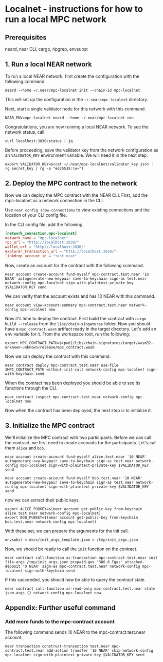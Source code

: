 # Localnet - instructions for how to run a local MPC network

## Prerequisites
neard, near CLI, cargo, ripgrep, envsubst

## 1. Run a local NEAR network

To run a local NEAR network, first create the configuration with the following command.
```
neard --home ~/.near/mpc-localnet init --chain-id mpc-localnet
```

This will set up the configuration in the `~/.near/mpc-localnet` directory.

Next, start a single validator node for this network with this command.

```
NEAR_ENV=mpc-localnet neard --home ~/.near/mpc-localnet run
```

Congratulations, you are now running a local NEAR network.
To see the network status, call

```
curl localhost:3030/status | jq
```

Before proceeding, save the validator key from the network configuration
as an `VALIDATOR_KEY` environment variable.
We will need it in the next step.

```
export VALIDATOR_KEY=$(cat ~/.near/mpc-localnet/validator_key.json | rg secret_key | rg -o "ed25519:\w+")
```

## 2. Deploy the MPC contract to the network
Now we can deploy the MPC contract with the NEAR CLI.
First, add the mpc-localnet as a network connection in the CLI.

Use `near config show-connections` to view existing connections
and the location of your CLI config file.

In the CLI config file, add the following.

```toml
[network_connection.mpc-localnet]
network_name = "mpc-localnet"
rpc_url = "http://localhost:3030/"
wallet_url = "http://localhost:3030/"
explorer_transaction_url = "http://localhost:3030/"
linkdrop_account_id = "test.near"
```

Now, create an account for the contract with the following command.

```
near account create-account fund-myself mpc-contract.test.near '10 NEAR' autogenerate-new-keypair save-to-keychain sign-as test.near network-config mpc-localnet sign-with-plaintext-private-key $VALIDATOR_KEY send
```

We can verify that the account exists and has 10 NEAR with this command.

```
near account view-account-summary mpc-contract.test.near network-config mpc-localnet now
```

Now it's time to deploy the contract.
First build the contract with `cargo build --release` from the `libs/chain-singatures` folder.
Now you should have a `mpc_contract.wasm` artifact ready in the target directory.
Let's add an env variable for it. From the workspace root, run the following:

```
export MPC_CONTRACT_PATH=$(pwd)/libs/chain-signatures/target/wasm32-unknown-unknown/release/mpc_contract.wasm
```

Now we can deploy the contract with this command.
```
near contract deploy mpc-contract.test.near use-file $MPC_CONTRACT_PATH without-init-call network-config mpc-localnet sign-with-keychain send
```

When the contract has been deployed you should be able to see its functions through the CLI.
```
near contract inspect mpc-contract.test.near network-config mpc-localnet now
```

Now when the contract has been deployed, the next step is to initialize it.

## 3. Initialize the MPC contract
We'll initialize the MPC contract with two participants. Before we can call the contract, we first need to create accounts for the participants. Let's call them `alice` and `bob`.

```
near account create-account fund-myself alice.test.near '10 NEAR' autogenerate-new-keypair save-to-keychain sign-as test.near network-config mpc-localnet sign-with-plaintext-private-key $VALIDATOR_KEY send

near account create-account fund-myself bob.test.near '10 NEAR' autogenerate-new-keypair save-to-keychain sign-as test.near network-config mpc-localnet sign-with-plaintext-private-key $VALIDATOR_KEY send
```

now we can extract their public keys.
```
export ALICE_PUBKEY=$(near account get-public-key from-keychain alice.test.near network-config mpc-localnet)
export BOB_PUBKEY=$(near account get-public-key from-keychain bob.test.near network-config mpc-localnet)
```

With these set, we can prepare the arguments for the init call.
```
envsubst < docs/init_args_template.json > /tmp/init_args.json
```

Now, we should be ready to call the `init` function on the contract.
```
near contract call-function as-transaction mpc-contract.test.near init file-args /tmp/init_args.json prepaid-gas '300.0 Tgas' attached-deposit '0 NEAR' sign-as mpc-contract.test.near network-config mpc-localnet sign-with-keychain send
```

If this succeeded, you should now be able to query the contract state.
```
near contract call-function as-read-only mpc-contract.test.near state json-args {} network-config mpc-localnet now
```

## Appendix: Further useful command

### Add more funds to the mpc-contract account
The following command sends 10 NEAR to the mpc-contract.test.near account.
```
near transaction construct-transaction test.near mpc-contract.test.near add-action transfer '10 NEAR' skip network-config mpc-localnet sign-with-plaintext-private-key $VALIDATOR_KEY send
```
